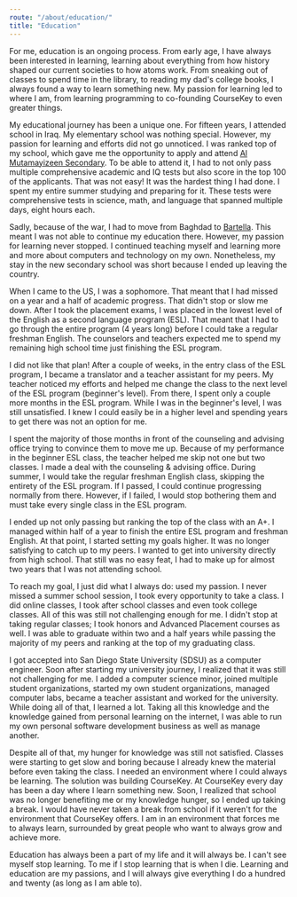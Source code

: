 ```yaml
---
route: "/about/education/"
title: "Education"
---
```


For me, education is an ongoing process. From early age, I have always been interested in learning, learning about everything from how history shaped our current societies to how atoms work. From sneaking out of classes to spend time in the library, to reading my dad's college books, I always found a way to learn something new. My passion for learning led to where I am, from learning programming to co-founding CourseKey to even greater things.

My educational journey has been a unique one. For fifteen years, I attended school in Iraq. My elementary school was nothing special. However, my passion for learning and efforts did not go unnoticed. I was ranked top of my school, which gave me the opportunity to apply and attend [Al Mutamayizeen Secondary](https://en.wikipedia.org/wiki/Al_Mutamayizeen_Secondary). To be able to attend it, I had to not only pass multiple comprehensive academic and IQ tests but also score in the top 100 of the applicants. That was not easy! It was the hardest thing I had done. I spent my entire summer studying and preparing for it. These tests were comprehensive tests in science, math, and language that spanned multiple days, eight hours each.

Sadly, because of the war, I had to move from Baghdad to [Bartella](https://en.wikipedia.org/wiki/Bartella). This meant I was not able to continue my education there. However, my passion for learning never stopped. I continued teaching myself and learning more and more about computers and technology on my own. Nonetheless, my stay in the new secondary school was short because I ended up leaving the country.

When I came to the US, I was a sophomore. That meant that I had missed on a year and a half of academic progress. That didn't stop or slow me down. After I took the placement exams, I was placed in the lowest level of the English as a second language program (ESL). That meant that I had to go through the entire program (4 years long) before I could take a regular freshman English. The counselors and teachers expected me to spend my remaining high school time just finishing the ESL program.

I did not like that plan! After a couple of weeks, in the entry class of the ESL program, I became a translator and a teacher assistant for my peers. My teacher noticed my efforts and helped me change the class to the next level of the ESL program (beginner's level). From there, I spent only a couple more months in the ESL program. While I was in the beginner's level, I was still unsatisfied. I knew I could easily be in a higher level and spending years to get there was not an option for me.

I spent the majority of those months in front of the counseling and advising office trying to convince them to move me up. Because of my performance in the beginner ESL class, the teacher helped me skip not one but two classes. I made a deal with the counseling & advising office. During summer, I would take the regular freshman English class, skipping the entirety of the ESL program. If I passed, I could continue progressing normally from there. However, if I failed, I would stop bothering them and must take every single class in the ESL program.

I ended up not only passing but ranking the top of the class with an A+. I managed within half of a year to finish the entire ESL program and freshman English. At that point, I started setting my goals higher. It was no longer satisfying to catch up to my peers. I wanted to get into university directly from high school. That still was no easy feat, I had to make up for almost two years that I was not attending school.

To reach my goal, I just did what I always do: used my passion. I never missed a summer school session, I took every opportunity to take a class. I did online classes, I took after school classes and even took college classes. All of this was still not challenging enough for me. I didn't stop at taking regular classes; I took honors and Advanced Placement courses as well. I was able to graduate within two and a half years while passing the majority of my peers and ranking at the top of my graduating class.

I got accepted into San Diego State University (SDSU) as a computer engineer. Soon after starting my university journey, I realized that it was still not challenging for me. I added a computer science minor, joined multiple student organizations, started my own student organizations, managed computer labs, became a teacher assistant and worked for the university. While doing all of that, I learned a lot. Taking all this knowledge and the knowledge gained from personal learning on the internet, I was able to run my own personal software development business as well as manage another.

Despite all of that, my hunger for knowledge was still not satisfied. Classes were starting to get slow and boring because I already knew the material before even taking the class. I needed an environment where I could always be learning. The solution was building CourseKey. At CourseKey every day has been a day where I learn something new. Soon, I realized that school was no longer benefiting me or my knowledge hunger, so I ended up taking a break. I would have never taken a break from school if it weren't for the environment that CourseKey offers. I am in an environment that forces me to always learn, surrounded by great people who want to always grow and achieve more.
           
Education has always been a part of my life and it will always be. I can't see myself stop learning. To me if I stop learning that is when I die. Learning and education are my passions, and I will always give everything I do a hundred and twenty (as long as I am able to).
